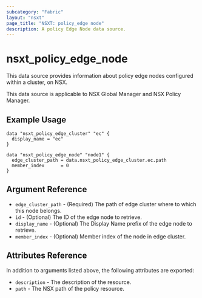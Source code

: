 ```yaml
---
subcategory: "Fabric"
layout: "nsxt"
page_title: "NSXT: policy_edge node"
description: A policy Edge Node data source.
---
```


# nsxt_policy_edge_node

This data source provides information about policy edge nodes configured within a cluster, on NSX.

This data source is applicable to NSX Global Manager and NSX Policy Manager.

## Example Usage

```hcl
data "nsxt_policy_edge_cluster" "ec" {
  display_name = "ec"
}

data "nsxt_policy_edge_node" "node1" {
  edge_cluster_path = data.nsxt_policy_edge_cluster.ec.path
  member_index      = 0
}
```

## Argument Reference

* `edge_cluster_path` - (Required) The path of edge cluster where to which this node belongs.
* `id` - (Optional) The ID of the edge node to retrieve.
* `display_name` - (Optional) The Display Name prefix of the edge node to retrieve.
* `member_index` - (Optional) Member index of the node in edge cluster.

## Attributes Reference

In addition to arguments listed above, the following attributes are exported:

* `description` - The description of the resource.
* `path` - The NSX path of the policy resource.
